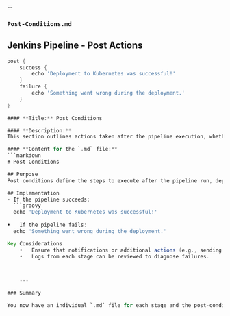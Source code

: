 --

### **`Post-Conditions.md`**

## Jenkins Pipeline - Post Actions

```groovy
post {
    success {
        echo 'Deployment to Kubernetes was successful!'
    }
    failure {
        echo 'Something went wrong during the deployment.'
    }
}

#### **Title:** Post Conditions

#### **Description:**
This section outlines actions taken after the pipeline execution, whether it succeeds or fails.

#### **Content for the `.md` file:**
```markdown
# Post Conditions

## Purpose
Post conditions define the steps to execute after the pipeline run, depending on the outcome (success or failure).

## Implementation
- If the pipeline succeeds:
  ```groovy
  echo 'Deployment to Kubernetes was successful!'
  	
•	If the pipeline fails:
  echo 'Something went wrong during the deployment.'

Key Considerations
	•	Ensure that notifications or additional actions (e.g., sending emails or Slack messages) are configured in this section as needed.
	•	Logs from each stage can be reviewed to diagnose failures.



    ---

### Summary

You now have an individual `.md` file for each stage and the post-conditions, making it easier to maintain and update documentation for your Jenkins pipeline. This structured documentation can help your team understand the pipeline and make troubleshooting more efficient.